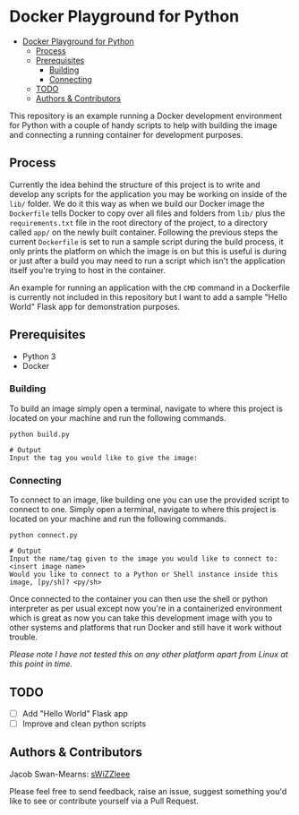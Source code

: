 # Docker Playground for Python

- [Docker Playground for Python](#Docker-Playground-for-Python)
  - [Process](#Process)
  - [Prerequisites](#Prerequisites)
    - [Building](#Building)
    - [Connecting](#Connecting)
  - [TODO](#TODO)
  - [Authors & Contributors](#Authors--Contributors)

This repository is an example running a Docker development environment for Python with a couple of handy scripts to help with building the image and connecting a running container for development purposes.

## Process

Currently the idea behind the structure of this project is to write and develop any scripts for the application you may be working on inside of the `lib/` folder. We do it this way as when we build our Docker image the `Dockerfile` tells Docker to copy over all files and folders from `lib/` plus the `requirements.txt` file in the root directory of the project, to a directory called `app/` on the newly built container. Following the previous steps the current `Dockerfile` is set to run a sample script during the build process, it only prints the platform on which the image is on but this is useful is during or just after a build you may need to run a script which isn't the application itself you're trying to host in the container.

An example for running an application with the `CMD` command in a Dockerfile is currently not included in this repository but I want to add a sample "Hello World" Flask app for demonstration purposes.

## Prerequisites

- Python 3
- Docker

### Building

To build an image simply open a terminal, navigate to where this project is located on your machine and run the following commands.

```shell
python build.py

# Output
Input the tag you would like to give the image:
```

### Connecting

To connect to an image, like building one you can use the provided script to connect to one. Simply open a terminal, navigate to where this project is located on your machine and run the following commands.

```shell
python connect.py

# Output
Input the name/tag given to the image you would like to connect to: <insert image name>
Would you like to connect to a Python or Shell instance inside this image, [py/sh]? <py/sh>
```

Once connected to the container you can then use the shell or python interpreter as per usual except now you're in a containerized environment which is great as now you can take this development image with you to other systems and platforms that run Docker and still have it work without trouble. 

_Please note I have not tested this on any other platform apart from Linux at this point in time._

## TODO

- [ ] Add "Hello World" Flask app
- [ ] Improve and clean python scripts

## Authors & Contributors

Jacob Swan-Mearns: [sWiZZleee](https://github.com/swizzleee)

Please feel free to send feedback, raise an issue, suggest something you'd like to see or contribute yourself via a Pull Request.